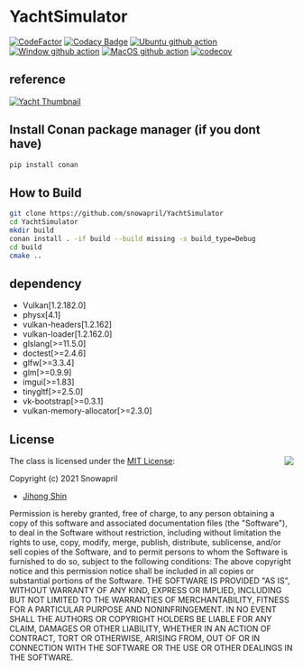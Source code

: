 # YachtSimulator

[![CodeFactor](https://www.codefactor.io/repository/github/snowapril/YachtSimulator/badge)](https://www.codefactor.io/repository/github/snowapril/YachtSimulator)
[![Codacy Badge](https://app.codacy.com/project/badge/Grade/65172c3bc18b4398b0cd7c42954e2483)](https://www.codacy.com/gh/Snowapril/YachtSimulator/dashboard?utm_source=github.com&amp;utm_medium=referral&amp;utm_content=Snowapril/YachtSimulator&amp;utm_campaign=Badge_Grade)
[![Ubuntu github action](https://github.com/Snowapril/YachtSimulator/actions/workflows/ubuntu.yml/badge.svg?branch=main)](https://github.com/snowapril/YachtSimulator/actions)
[![Window github action](https://github.com/Snowapril/YachtSimulator/actions/workflows/window.yml/badge.svg?branch=main)](https://github.com/snowapril/YachtSimulator/actions)
[![MacOS github action](https://github.com/Snowapril/YachtSimulator/actions/workflows/macos.yml/badge.svg?branch=main)](https://github.com/snowapril/YachtSimulator/actions)
[![codecov](https://codecov.io/gh/Snowapril/YachtSimulator/branch/main/graph/badge.svg?token=DEXQCY7L76)](https://codecov.io/gh/Snowapril/YachtSimulator)

## reference

[![Yacht Thumbnail](https://img.youtube.com/vi/I-DsOVUYxXw/0.jpg)](https://youtu.be/I-DsOVUYxXw?t=94 "Yacht Thumbnail")

## Install Conan package manager (if you dont have)
```bash
pip install conan
```

## How to Build
```bash
git clone https://github.com/snowapril/YachtSimulator
cd YachtSimulator
mkdir build
conan install . -if build --build missing -s build_type=Debug
cd build
cmake ..
```

## dependency
*   Vulkan[1.2.182.0]
*   physx[4.1]
*   vulkan-headers[1.2.162]
*   vulkan-loader[1.2.162.0]
*   glslang[>=11.5.0]
*   doctest[>=2.4.6]
*   glfw[>=3.3.4]
*   glm[>=0.9.9]
*   imgui[>=1.83]
*   tinygltf[>=2.5.0]
*   vk-bootstrap[>=0.3.1]
*   vulkan-memory-allocator[>=2.3.0]

## License
<img align="right" src="http://opensource.org/trademarks/opensource/OSI-Approved-License-100x137.png">

The class is licensed under the [MIT License](http://opensource.org/licenses/MIT):

Copyright (c) 2021 Snowapril
*   [Jihong Shin](https://github.com/Snowapril)

Permission is hereby granted, free of charge, to any person obtaining a copy of this software and associated documentation files (the "Software"), to deal in the Software without restriction, including without limitation the rights to use, copy, modify, merge, publish, distribute, sublicense, and/or sell copies of the Software, and to permit persons to whom the Software is furnished to do so, subject to the following conditions:
The above copyright notice and this permission notice shall be included in all copies or substantial portions of the Software.
THE SOFTWARE IS PROVIDED "AS IS", WITHOUT WARRANTY OF ANY KIND, EXPRESS OR IMPLIED, INCLUDING BUT NOT LIMITED TO THE WARRANTIES OF MERCHANTABILITY, FITNESS FOR A PARTICULAR PURPOSE AND NONINFRINGEMENT. IN NO EVENT SHALL THE AUTHORS OR COPYRIGHT HOLDERS BE LIABLE FOR ANY CLAIM, DAMAGES OR OTHER LIABILITY, WHETHER IN AN ACTION OF CONTRACT, TORT OR OTHERWISE, ARISING FROM, OUT OF OR IN CONNECTION WITH THE SOFTWARE OR THE USE OR OTHER DEALINGS IN THE SOFTWARE.
